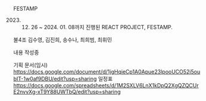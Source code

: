 
FESTAMP

2023. 12. 26 ~ 2024. 01. 08까지 진행된 REACT PROJECT, FESTAMP.

불4조
김수영, 김진희, 송수나, 최희범, 최휘민



내용 작성중



기획 문서(임시) https://docs.google.com/document/d/1jgHqieCp1A0Apue23lpooUCO52j5oubIT-1w0af9DBU/edit?usp=sharing
일정표 https://docs.google.com/spreadsheets/d/1M2SXLV6LnX1kDpQ2XgQZQCUrE2nvvXg-xT9Y88UWTbQ/edit?usp=sharing
